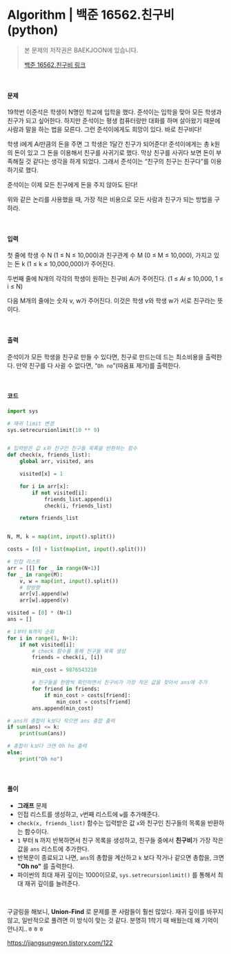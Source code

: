 # Algorithm | 백준 16562.친구비 (python)

> 본 문제의 저작권은 BAEKJOON에 있습니다.
>
> [백준 16562.친구비 링크](https://www.acmicpc.net/problem/16562)

</br>

#### 문제

19학번 이준석은 학생이 N명인 학교에 입학을 했다. 준석이는 입학을 맞아 모든 학생과 친구가 되고 싶어한다. 하지만 준석이는 평생 컴퓨터랑만 대화를 하며 살아왔기 때문에 사람과 말을 하는 법을 모른다. 그런 준석이에게도 희망이 있다. 바로 친구비다!

학생 i에게 *Ai*만큼의 돈을 주면 그 학생은 1달간 친구가 되어준다! 준석이에게는 총 k원의 돈이 있고 그 돈을 이용해서 친구를 사귀기로 했다. 막상 친구를 사귀다 보면 돈이 부족해질 것 같다는 생각을 하게 되었다. 그래서 준석이는 “친구의 친구는 친구다”를 이용하기로 했다.

준석이는 이제 모든 친구에게 돈을 주지 않아도 된다!

위와 같은 논리를 사용했을 때, 가장 적은 비용으로 모든 사람과 친구가 되는 방법을 구하라.

</br>

#### 입력

첫 줄에 학생 수 N (1 ≤ N ≤ 10,000)과 친구관계 수 M (0 ≤ M ≤ 10,000), 가지고 있는 돈 k (1 ≤ k ≤ 10,000,000)가 주어진다.

두번째 줄에 N개의 각각의 학생이 원하는 친구비 *Ai*가 주어진다. (1 ≤ *Ai* ≤ 10,000, 1 ≤ i ≤ N)

다음 M개의 줄에는 숫자 v, w가 주어진다. 이것은 학생 v와 학생 w가 서로 친구라는 뜻이다.

</br>

#### 출력

준석이가 모든 학생을 친구로 만들 수 있다면, 친구로 만드는데 드는 최소비용을 출력한다. 만약 친구를 다 사귈 수 없다면, “`Oh no`”(따옴표 제거)를 출력한다.

</br>

#### 코드

```python
import sys

# 재귀 limit 변경
sys.setrecursionlimit(10 ** 9)


# 입력받은 값 x와 친구인 친구들 목록을 반환하는 함수
def check(x, friends_list):
    global arr, visited, ans

    visited[x] = 1

    for i in arr[x]:
        if not visited[i]:
            friends_list.append(i)
            check(i, friends_list)

    return friends_list


N, M, k = map(int, input().split())

costs = [0] + list(map(int, input().split()))

# 인접 리스트
arr = [[] for _ in range(N+1)]
for _ in range(M):
    v, w = map(int, input().split())
    # 양방향
    arr[v].append(w)
    arr[w].append(v)

visited = [0] * (N+1)
ans = []

# 1부터 N까지 순회
for i in range(1, N+1):
    if not visited[i]:
        # check 함수를 통해 친구들 목록 생성
        friends = check(i, [i])

        min_cost = 9876543210

        # 친구들을 한명씩 확인하면서 친구비가 가장 작은 값을 찾아서 ans에 추가
        for friend in friends:
            if min_cost > costs[friend]:
                min_cost = costs[friend]
        ans.append(min_cost)

# ans의 총합이 k보다 작으면 ans 총합 출력
if sum(ans) <= k:
    print(sum(ans))

# 총합이 k보다 크면 Oh ho 출력
else:
    print("Oh no")
```

</br>

#### 풀이

- **그래프** 문제
- 인접 리스트를 생성하고, `v`번째 리스트에 `w`를 추가해준다.
- `check(x, friends_list)` 함수는 입력받은 값 `x`와 친구인 친구들의 목록을 반환하는 함수이다.
- `1` 부터 `N` 까지 반복하면서 친구 목록을 생성하고, 친구들 중에서 **친구비**가 가장 작은 값을 `ans` 리스트에 추가한다.
- 반복문이 종료되고 나면, `ans`의 총합을 계산하고 `k` 보다 작거나 같으면 총합을, 크면 **"Oh no"** 를 출력한다.
- 파이썬의 최대 재귀 깊이는 1000이므로, `sys.setrecursionlimit()` 를 통해서 최대 재귀 깊이를 늘려준다.

</br>

구글링을 해보니, **Union-Find** 로 문제를 푼 사람들이 훨씬 많았다. 재귀 깊이를 바꾸지 않고, 일반적으로 풀려면 이 방식이 맞는 것 같다. 분명히 1학기 때 배웠는데 왜 기억이 안나지..ㅎㅎㅎ

https://jjangsungwon.tistory.com/122
